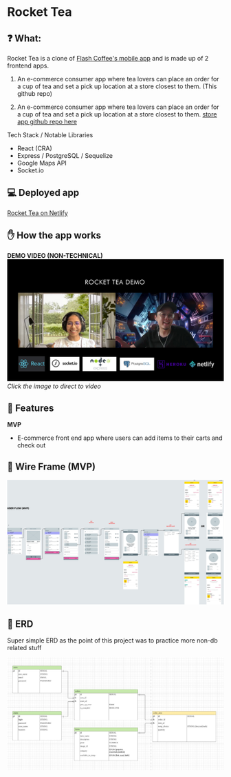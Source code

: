 # Rocket Tea

## ❓ What:

Rocket Tea is a clone of [Flash Coffee's mobile app](https://flash-coffee.com/) and is made up of 2 frontend apps.

1. An e-commerce consumer app where tea lovers can place an order for a cup of tea and set a pick up location at a store closest to them. (This github repo)

2. An e-commerce consumer app where tea lovers can place an order for a cup of tea and set a pick up location at a store closest to them. [store app github repo here](https://github.com/eddiejpot/rocket-tea-frontend-app-stores)

Tech Stack / Notable Libraries

- React (CRA)
- Express / PostgreSQL / Sequelize
- Google Maps API
- Socket.io

## 💻 Deployed app

<!-- prettier-ignore -->
<a href="https://rocket-tea.netlify.app/" target="_blank">Rocket Tea on Netlify</a>

## ✋ How the app works

**DEMO VIDEO (NON-TECHNICAL)**
[![DemoVideo](/readme_images/rocket-tea-mvp-demo-video-cover-image.jpg)](https://youtu.be/C-fNKPV232I 'DemoVideo')
_Click the image to direct to video_

## 🌈 Features

**MVP**

- E-commerce front end app where users can add items to their carts and check out

## 📱 Wire Frame (MVP)

![Image of user flow ](/readme_images/rocket-tea-user-wireframe.jpg)

## 🧠 ERD

Super simple ERD as the point of this project was to practice more non-db related stuff

![Image of ERD](/readme_images/rocket-tea-erd.jpg)
